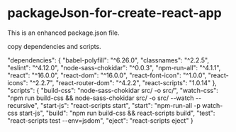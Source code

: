 # packageJson-for-create-react-app

This is an enhanced package.json file.

copy dependencies and scripts.


  "dependencies": {
    "babel-polyfill": "^6.26.0",
    "classnames": "^2.2.5",
    "eslint": "^4.12.0",
    "node-sass-chokidar": "^0.0.3",
    "npm-run-all": "^4.1.1",
    "react": "^16.0.0",
    "react-dom": "^16.0.0",
    "react-font-icon": "^1.0.0",
    "react-icons": "^2.2.7",
    "react-router-dom": "^4.2.2",
    "react-scripts": "1.0.14"
  },
  "scripts": {
    "build-css": "node-sass-chokidar src/ -o src/",
    "watch-css": "npm run build-css && node-sass-chokidar src/ -o src/ --watch --recursive",
    "start-js": "react-scripts start",
    "start": "npm-run-all -p watch-css start-js",
    "build": "npm run build-css && react-scripts build",
    "test": "react-scripts test --env=jsdom",
    "eject": "react-scripts eject"
  }
